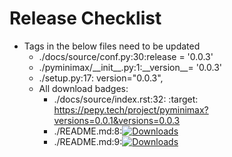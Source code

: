 # Release Checklist

* Tags in the below files need to be updated
    * ./docs/source/conf.py:30:release = '0.0.3'
    * ./pyminimax/\_\_init\_\_.py:1:\_\_version\_\_= '0.0.3'
    * ./setup.py:17:    version="0.0.3",
    * All download badges: 
        * ./docs/source/index.rst:32:   :target: https://pepy.tech/project/pyminimax?versions=0.0.1&versions=0.0.3
        * ./README.md:8:[![Downloads](https://pepy.tech/badge/pyminimax)](https://pepy.tech/project/pyminimax?versions=0.0.1&versions=0.0.3)
        * ./README.md:9:[![Downloads](https://pepy.tech/badge/pyminimax/month)](https://pepy.tech/project/pyminimax?versions=0.0.1&versions=0.0.3)
